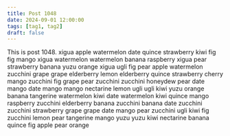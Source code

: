 ```yaml
---
title: Post 1048
date: 2024-09-01 12:00:00
tags: [tag1, tag2]
draft: false
---
```

This is post 1048.
xigua
apple
watermelon
date
quince
strawberry
kiwi
fig
fig
mango
xigua
watermelon
watermelon
banana
raspberry
xigua
pear
strawberry
banana
yuzu
orange
xigua
ugli
fig
pear
apple
watermelon
zucchini
grape
grape
elderberry
lemon
elderberry
quince
strawberry
cherry
mango
zucchini
fig
grape
pear
zucchini
zucchini
honeydew
pear
date
mango
date
mango
mango
nectarine
lemon
ugli
ugli
kiwi
yuzu
orange
banana
tangerine
watermelon
kiwi
date
watermelon
kiwi
quince
mango
raspberry
zucchini
elderberry
banana
zucchini
banana
date
zucchini
zucchini
strawberry
grape
grape
date
mango
pear
zucchini
ugli
kiwi
fig
zucchini
lemon
pear
tangerine
mango
yuzu
yuzu
kiwi
nectarine
banana
quince
fig
apple
pear
orange
